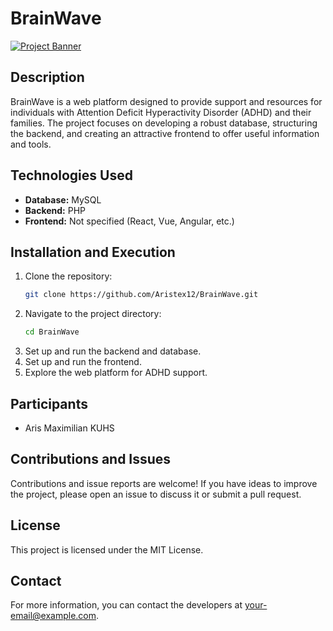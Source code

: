 # BrainWave

[![Project Banner]([path_to_image](https://img.freepik.com/free-photo/liquid-purple-art-painting-abstract-colorful-background-with-color-splash-paints-modern-art_1258-97746.jpg))]([path_to_image](https://img.freepik.com/free-photo/liquid-purple-art-painting-abstract-colorful-background-with-color-splash-paints-modern-art_1258-97746.jpg))

## Description

BrainWave is a web platform designed to provide support and resources for individuals with Attention Deficit Hyperactivity Disorder (ADHD) and their families. The project focuses on developing a robust database, structuring the backend, and creating an attractive frontend to offer useful information and tools.

## Technologies Used

- **Database:** MySQL
- **Backend:** PHP
- **Frontend:** Not specified (React, Vue, Angular, etc.)

## Installation and Execution

1. Clone the repository:
    ```bash
    git clone https://github.com/Aristex12/BrainWave.git
    ```
2. Navigate to the project directory:
    ```bash
    cd BrainWave
    ```
3. Set up and run the backend and database.
4. Set up and run the frontend.
5. Explore the web platform for ADHD support.

## Participants

- Aris Maximilian KUHS

## Contributions and Issues

Contributions and issue reports are welcome! If you have ideas to improve the project, please open an issue to discuss it or submit a pull request.

## License

This project is licensed under the MIT License.

## Contact

For more information, you can contact the developers at [your-email@example.com](mailto:your-email@example.com).


